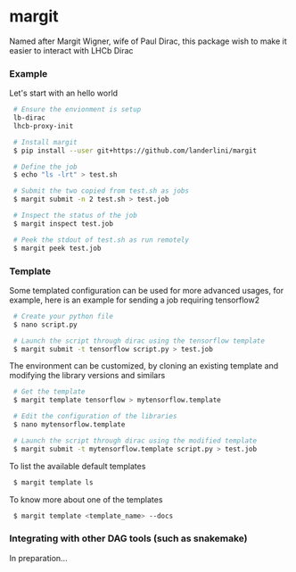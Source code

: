 # margit
Named after Margit Wigner, wife of Paul Dirac, this package wish to make it easier to interact with LHCb Dirac

### Example 
Let's start with an hello world

```bash 
 # Ensure the envionment is setup
 lb-dirac
 lhcb-proxy-init

 # Install margit
 $ pip install --user git+https://github.com/landerlini/margit

 # Define the job
 $ echo "ls -lrt" > test.sh

 # Submit the two copied from test.sh as jobs
 $ margit submit -n 2 test.sh > test.job

 # Inspect the status of the job
 $ margit inspect test.job

 # Peek the stdout of test.sh as run remotely
 $ margit peek test.job 
```

### Template
Some templated configuration can be used for more 
advanced usages, for example, here is an example 
for sending a job requiring tensorflow2

```bash 
 # Create your python file
 $ nano script.py

 # Launch the script through dirac using the tensorflow template
 $ margit submit -t tensorflow script.py > test.job
```

The environment can be customized, by cloning an existing 
template and modifying the library versions and similars
```bash 
 # Get the template 
 $ margit template tensorflow > mytensorflow.template

 # Edit the configuration of the libraries
 $ nano mytensorflow.template

 # Launch the script through dirac using the modified template
 $ margit submit -t mytensorflow.template script.py > test.job
```

To list the available default templates
```bash
 $ margit template ls
```

To know more about one of the templates
```bash
 $ margit template <template_name> --docs
```


### Integrating with other DAG tools (such as snakemake)
In preparation... 


